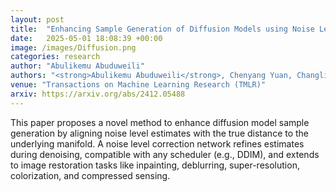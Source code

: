 ```yaml
---
layout: post
title:  "Enhancing Sample Generation of Diffusion Models using Noise Level Correction"
date:   2025-05-01 18:08:39 +00:00
image: /images/Diffusion.png
categories: research
author: "Abulikemu Abuduweili"
authors: "<strong>Abulikemu Abuduweili</strong>, Chenyang Yuan, Changliu Liu, Frank Permenter"
venue: "Transactions on Machine Learning Research (TMLR)"
arxiv: https://arxiv.org/abs/2412.05488
---
```



This paper proposes a novel method to enhance diffusion model sample generation by aligning noise level estimates with the true distance to the underlying manifold. A noise level correction network refines estimates during denoising, compatible with any scheduler (e.g., DDIM), and extends to image restoration tasks like inpainting, deblurring, super-resolution, colorization, and compressed sensing.
